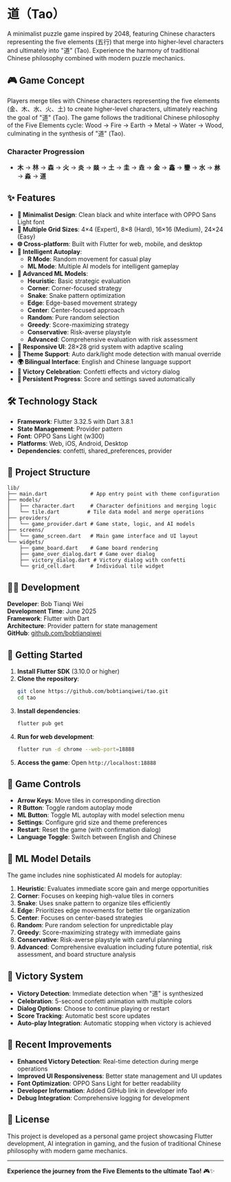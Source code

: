 # 道（Tao）

A minimalist puzzle game inspired by 2048, featuring Chinese characters representing the five elements (五行) that merge into higher-level characters and ultimately into "道" (Tao). Experience the harmony of traditional Chinese philosophy combined with modern puzzle mechanics.

## 🎮 Game Concept

Players merge tiles with Chinese characters representing the five elements (金、木、水、火、土) to create higher-level characters, ultimately reaching the goal of "道" (Tao). The game follows the traditional Chinese philosophy of the Five Elements cycle: Wood → Fire → Earth → Metal → Water → Wood, culminating in the synthesis of "道" (Tao).

### Character Progression
- **木** → **林** → **森** → **火** → **炎** → **燚** → **土** → **圭** → **垚** → **金** → **鑫** → **鑾** → **水** → **沝** → **淼** → **道**

## ✨ Features

- **🎨 Minimalist Design**: Clean black and white interface with OPPO Sans Light font
- **📐 Multiple Grid Sizes**: 4×4 (Expert), 8×8 (Hard), 16×16 (Medium), 24×24 (Easy)
- **🌐 Cross-platform**: Built with Flutter for web, mobile, and desktop
- **🤖 Intelligent Autoplay**: 
  - **R Mode**: Random movement for casual play
  - **ML Mode**: Multiple AI models for intelligent gameplay
- **🧠 Advanced ML Models**:
  - **Heuristic**: Basic strategic evaluation
  - **Corner**: Corner-focused strategy
  - **Snake**: Snake pattern optimization
  - **Edge**: Edge-based movement strategy
  - **Center**: Center-focused approach
  - **Random**: Pure random selection
  - **Greedy**: Score-maximizing strategy
  - **Conservative**: Risk-averse playstyle
  - **Advanced**: Comprehensive evaluation with risk assessment
- **📱 Responsive UI**: 28×28 grid system with adaptive scaling
- **🌙 Theme Support**: Auto dark/light mode detection with manual override
- **🌍 Bilingual Interface**: English and Chinese language support
- **🎉 Victory Celebration**: Confetti effects and victory dialog
- **💾 Persistent Progress**: Score and settings saved automatically

## 🛠 Technology Stack

- **Framework**: Flutter 3.32.5 with Dart 3.8.1
- **State Management**: Provider pattern
- **Font**: OPPO Sans Light (w300)
- **Platforms**: Web, iOS, Android, Desktop
- **Dependencies**: confetti, shared_preferences, provider

## 📁 Project Structure

```
lib/
├── main.dart              # App entry point with theme configuration
├── models/
│   ├── character.dart     # Character definitions and merging logic
│   └── tile.dart         # Tile data model and merge operations
├── providers/
│   └── game_provider.dart # Game state, logic, and AI models
├── screens/
│   └── game_screen.dart   # Main game interface and UI layout
└── widgets/
    ├── game_board.dart    # Game board rendering
    ├── game_over_dialog.dart # Game over dialog
    ├── victory_dialog.dart # Victory dialog with confetti
    └── grid_cell.dart     # Individual tile widget
```

## 👨‍💻 Development

**Developer**: Bob Tianqi Wei  
**Development Time**: June 2025  
**Framework**: Flutter with Dart  
**Architecture**: Provider pattern for state management  
**GitHub**: [github.com/bobtianqiwei](https://github.com/bobtianqiwei)

## 🚀 Getting Started

1. **Install Flutter SDK** (3.10.0 or higher)
2. **Clone the repository**:
   ```bash
   git clone https://github.com/bobtianqiwei/tao.git
   cd tao
   ```
3. **Install dependencies**:
   ```bash
   flutter pub get
   ```
4. **Run for web development**:
   ```bash
   flutter run -d chrome --web-port=18888
   ```
5. **Access the game**: Open `http://localhost:18888`

## 🎯 Game Controls

- **Arrow Keys**: Move tiles in corresponding direction
- **R Button**: Toggle random autoplay mode
- **ML Button**: Toggle ML autoplay with model selection menu
- **Settings**: Configure grid size and theme preferences
- **Restart**: Reset the game (with confirmation dialog)
- **Language Toggle**: Switch between English and Chinese

## 🧠 ML Model Details

The game includes nine sophisticated AI models for autoplay:

1. **Heuristic**: Evaluates immediate score gain and merge opportunities
2. **Corner**: Focuses on keeping high-value tiles in corners
3. **Snake**: Uses snake pattern to organize tiles efficiently
4. **Edge**: Prioritizes edge movements for better tile organization
5. **Center**: Focuses on center-based strategies
6. **Random**: Pure random selection for unpredictable play
7. **Greedy**: Score-maximizing strategy with immediate gains
8. **Conservative**: Risk-averse playstyle with careful planning
9. **Advanced**: Comprehensive evaluation including future potential, risk assessment, and board structure analysis

## 🎉 Victory System

- **Victory Detection**: Immediate detection when "道" is synthesized
- **Celebration**: 5-second confetti animation with multiple colors
- **Dialog Options**: Choose to continue playing or restart
- **Score Tracking**: Automatic best score updates
- **Auto-play Integration**: Automatic stopping when victory is achieved

## 🔧 Recent Improvements

- **Enhanced Victory Detection**: Real-time detection during merge operations
- **Improved UI Responsiveness**: Better state management and UI updates
- **Font Optimization**: OPPO Sans Light for better readability
- **Developer Information**: Added GitHub link in developer info
- **Debug Integration**: Comprehensive logging for development

## 📄 License

This project is developed as a personal game project showcasing Flutter development, AI integration in gaming, and the fusion of traditional Chinese philosophy with modern game mechanics.

---

**Experience the journey from the Five Elements to the ultimate Tao!** 🎮✨ 
